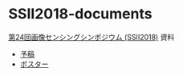 # SSII2018-documents

[第24回画像センシングシンポジウム (SSII2018)](https://confit.atlas.jp/guide/event/ssii2018/top) 資料

 * [予稿](./proceedings.pdf)
 * [ポスター](./poster.pdf)
